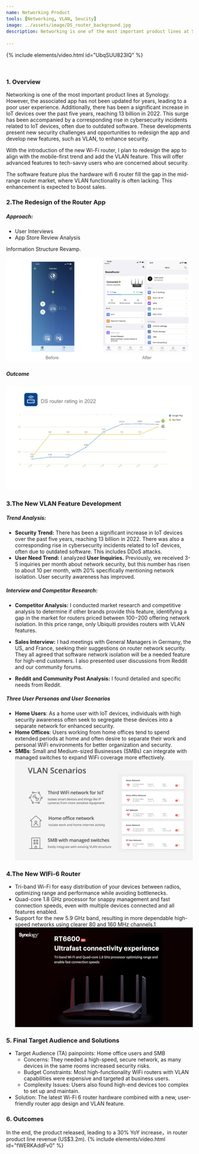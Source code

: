 ```yaml
---
name: Networking Product
tools: [Networking, VLAN, Seucity]
image: ../assets/image/DS_router_background.jpg
description: Networking is one of the most important product lines at Synology. In response to the rapid increase in IoT devices and related cybersecurity risks, I am redesigning the app to align with current mobile-first trends and adding a VLAN feature to the new Wi-Fi router. This initiative not only aims to offer advanced security features to tech-savvy users but also seeks to fill a gap in the mid-range router market where VLAN capabilities are often missing. The combination of updated software features and the latest Wi-Fi 6 router hardware is expected to significantly boost sales.

---
```

 {% include elements/video.html id="UbqSUU823IQ" %}

<br>

### **1. Overview**
Networking is one of the most important product lines at Synology. However, the associated app has not been updated for years, leading to a poor user experience. Additionally, there has been a significant increase in IoT devices over the past five years, reaching 13 billion in 2022. This surge has been accompanied by a corresponding rise in cybersecurity incidents related to IoT devices, often due to outdated software. These developments present new security challenges and opportunities to redesign the app and develop new features, such as VLAN, to enhance security.

With the introduction of the new Wi-Fi router, I plan to redesign the app to align with the mobile-first trend and add the VLAN feature. This will offer advanced features to tech-savvy users who are concerned about security.

The software feature plus the hardware wifi 6 router fill the gap in the mid-range router market, where VLAN functionality is often lacking. This enhancement is expected to boost sales.


### **2.The Redesign of the Router App**

##### **Approach:**

- User Interviews
- App Store Review Analysis

Information Structure Revamp.

![image](../assets/image/DSrouter_revamp.png)   

##### **Outcome**
![image](../assets/image/DSrouter_rating.png)
 

### **3.The New VLAN Feature Development**

##### **Trend Analysis:**

 - **Security Trend:** There has been a significant increase in IoT devices over the past five years, reaching 13 billion in 2022. There was also a corresponding rise in cybersecurity incidents related to IoT devices, often due to outdated software. This includes DDoS attacks.
 - **User Need Trend:** I analyzed **User Inquiries.** Previously, we received 3-5 inquiries per month about network security, but this number has risen to about 10 per month, with 20% specifically mentioning network isolation. User security awareness has improved.

##### **Interview and Competitor Research:**
 - **Competitor Analysis:** I conducted market research and competitive analysis to determine if other brands provide this feature, identifying a gap in the market for routers priced between $100-$200 offering network isolation. In this price range, only Ubiquiti provides routers with VLAN features.
 
 - **Sales Interview:** I had meetings with General Managers in Germany, the US, and France, seeking their suggestions on router network security. They all agreed that software network isolation will be a needed feature for high-end customers. I also presented user discussions from Reddit and our community forums.
 - **Reddit and Community Post Analysis:** I found detailed and specific needs from Reddit.

##### Three User Personas and User Scenarios

 - **Home Users**: As a home user with IoT devices, individuals with high security awareness often seek to segregate these devices into a separate network for enhanced security.
 - **Home Offices**: Users working from home offices tend to spend extended periods at home and often desire to separate their work and personal WiFi environments for better organization and security.
 - **SMBs**: Small and Medium-sized Businesses (SMBs) can integrate with managed switches to expand WiFi coverage more effectively.
  ![image](../assets/image/VLAN_Scenarios.png)


### **4.The New WIFi-6 Router**
 - Tri-band Wi-Fi for easy distribution of your devices between radios, optimizing range and performance while avoiding bottlenecks.
 - Quad-core 1.8 GHz processor for snappy management and fast connection speeds, even with multiple devices connected and all features enabled.
 - Support for the new 5.9 GHz band, resulting in more dependable high-speed networks using clearer 80 and 160 MHz channels.1
  ![image](../assets/image/RT6600ax.png)

### **5. Final Target Audience and Solutions** 
 - Target Audience (TA) painpoints: Home office users and SMB
    - Concerns: They needed a high-speed, secure network, as many devices in the same rooms increased security risks.
    - Budget Constraints: Most high-functionality WiFi routers with VLAN capabilities were expensive and targeted at business users.
    - Complexity Issues: Users also found high-end devices too complex to set up and maintain.
 - Solution: The latest Wi-Fi 6 router hardware combined with a new, user-friendly router app design and VLAN feature.


### **6. Outcomes** 
 In the end, the product released, leading to a 30% YoY increase，in router product line revenue (US$3.2m).
  {% include elements/video.html id="fWERKAddFv0" %}